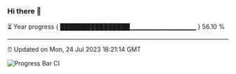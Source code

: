 ### Hi there 👋

⏳ Year progress { ████████████████▁▁▁▁▁▁▁▁▁▁▁▁▁▁ } 56.10 %

---

⏰ Updated on Mon, 24 Jul 2023 18:21:14 GMT

![Progress Bar CI](https://github.com/liununu/liununu/workflows/Progress%20Bar%20CI/badge.svg)
